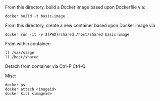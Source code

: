 
From this directory, build a Docker image based upon Dockerfile via:
```
docker build -t basic-image .
```

From this directory, create a new container based upon Docker image via
```
docker run -it -v ${PWD}/shared:/host/shared basic-image
```

From within container:
```
ll /var/stage
ll /host/shared
```

Detach from container via Ctrl-P Ctrl-Q


Misc:
```
docker ps
docker attach <imageid>
docker kill <imageid>
```
